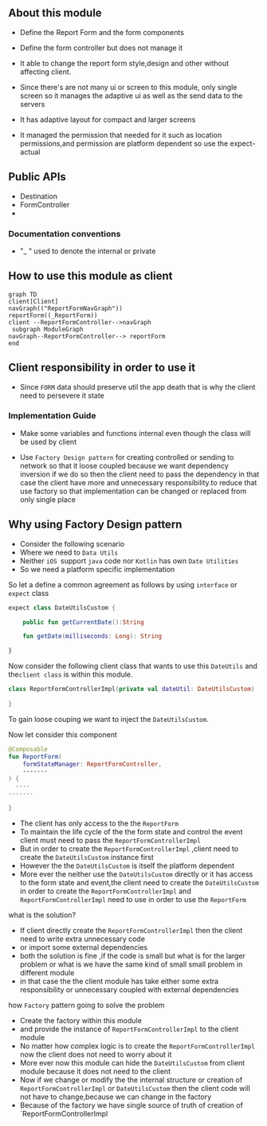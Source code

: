 
## About this module

- Define the Report Form and the form components
- Define the form controller but does not manage it
- It able to  change the report form style,design and other without affecting client.

- Since there's are not many ui or screen to this module, only single screen so it manages the adaptive ui as well as the send data to the servers
- It has adaptive layout for compact and larger screens
- It managed the permission that needed for it such as location permissions,and permission are platform dependent so use the expect-actual 


## Public APIs
- Destination
- FormController
- 

### Documentation conventions
- "_ " used to denote the internal or private 

## How to use this module as client

```mermaid
graph TD
client[Client] 
navGraph(("ReportFormNavGraph"))
reportForm((_ReportForm))
client --ReportFormController-->navGraph 
 subgraph ModuleGraph
navGraph--ReportFormController--> reportForm
end

```


## Client responsibility in order to use it
- Since `FORM` data should preserve util the app death that is why the client need to persevere it state 


### Implementation Guide


- Make some variables and functions internal even though the class will be used by client

- Use `Factory Design pattern` for creating controlled or sending to network so that it loose  coupled because we want dependency inversion if we do so then the client need to pass the dependency in that case the client have more and unnecessary responsibility.to reduce that use factory so that implementation can be changed or replaced from only single place

## Why using  Factory Design pattern

- Consider the following scenario 
- Where we need to `Data Utils`  
- Neither `iOS `support `java` code nor `Kotlin` has  own `Date Utilities`
- So we need a platform specific implementation


So let a define a common agreement as follows by using `interface` or `expect` class

```kotlin
expect class DateUtilsCustom {

    public fun getCurrentDate():String

    fun getDate(milliseconds: Long): String

}

```

Now consider the following client class that wants to use  this `DateUtils` and the`client class` is within this module.

```kotlin
class ReportFormControllerImpl(private val dateUtil: DateUtilsCustom) :ReportFormController{
   
}

```
To gain loose couping we want to inject the `DateUtilsCustom`.

Now let consider this component

```kotlin
@Composable
fun ReportForm(
    formStateManager: ReportFormController,
    -------
) {
  ----
-------

}

```

- The client  has only access to the the `ReportForm`
- To maintain the life cycle of the the form state and control the event client must need to pass the `ReportFormControllerImpl`
- But in order to create the `ReportFormControllerImpl` ,client need to  create the `DateUtilsCustom` instance first
- However the the `DateUtilsCustom` is  itself the platform dependent
- More ever  the neither use the `DateUtilsCustom` directly or it has access to the form state and event,the client need to create the `DateUtilsCustom` in order to create the `ReportFormControllerImpl` and `ReportFormControllerImpl` need to use in order to use the `ReportForm`

what is the solution?
- If client directly create the `ReportFormControllerImpl` then the client need to write extra unnecessary code 
- or import some external dependencies
- both the solution is fine ,if the code is small but what is for the larger problem or what is we have the same kind of small small problem in different module
- in that case the the client module has take either some extra responsibility or unnecessary coupled with external dependencies

how `Factory` pattern going to solve the problem
- Create the factory within this module
- and provide the instance of `ReportFormControllerImpl` to the client module
- No matter how complex logic is to create the `ReportFormControllerImpl` now the client does not need to worry about it
- More ever now this module can hide the `DateUtilsCustom` from 
client module because it does not need to the client 
- Now if we change or modify the the internal structure or creation of `ReportFormControllerImpl` or `DateUtilsCustom`  then the client code will not have to change,because we can change in the factory
- Because of the factory we have single source of truth of creation of `ReportFormControllerImpl





